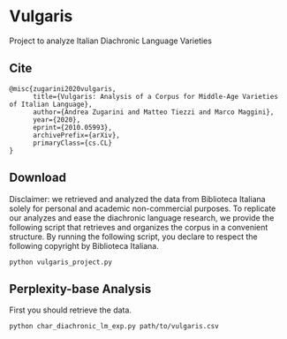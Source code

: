 # Vulgaris
Project to analyze Italian Diachronic Language Varieties

## Cite

```
@misc{zugarini2020vulgaris,
      title={Vulgaris: Analysis of a Corpus for Middle-Age Varieties of Italian Language},
      author={Andrea Zugarini and Matteo Tiezzi and Marco Maggini},
      year={2020},
      eprint={2010.05993},
      archivePrefix={arXiv},
      primaryClass={cs.CL}
}
```

## Download
Disclaimer: we retrieved and analyzed the data from Biblioteca Italiana solely for personal and academic non-commercial purposes.
To replicate our analyzes and ease the diachronic language research,
we provide the following script that retrieves and organizes the corpus in a convenient structure.
By running the following script, you declare to respect the following copyright by Biblioteca Italiana.

```
python vulgaris_project.py
```
## Perplexity-base Analysis
First you should retrieve the data.

```
python char_diachronic_lm_exp.py path/to/vulgaris.csv
```